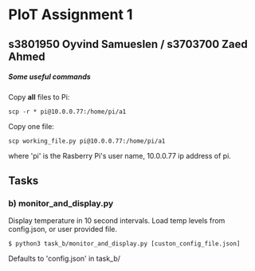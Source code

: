 # PIoT Assignment 1
## s3801950 Oyvind Samueslen / s3703700 Zaed Ahmed

##### Some useful commands

Copy __all__ files to Pi:

```scp -r * pi@10.0.0.77:/home/pi/a1```

Copy one file:

```scp working_file.py pi@10.0.0.77:/home/pi/a1```

where 'pi' is the Rasberry Pi's user name, 10.0.0.77 ip address of pi. 

## Tasks

### b) monitor_and_display.py

Display temperature in 10 second intervals. Load temp levels from config.json, or user provided file. 

```$ python3 task_b/monitor_and_display.py [custon_config_file.json]```

Defaults to 'config.json' in task_b/